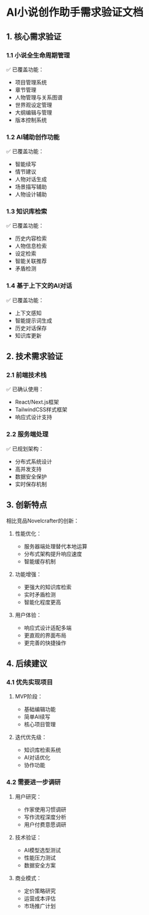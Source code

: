 # AI小说创作助手需求验证文档

## 1. 核心需求验证

### 1.1 小说全生命周期管理

✅ 已覆盖功能：
- 项目管理系统
- 章节管理
- 人物管理与关系图谱
- 世界观设定管理
- 大纲编辑与管理
- 版本控制系统

### 1.2 AI辅助创作功能

✅ 已覆盖功能：
- 智能续写
- 情节建议
- 人物对话生成
- 场景描写辅助
- 人物设计辅助

### 1.3 知识库检索

✅ 已覆盖功能：
- 历史内容检索
- 人物信息检索
- 设定检索
- 智能关联推荐
- 矛盾检测

### 1.4 基于上下文的AI对话

✅ 已覆盖功能：
- 上下文感知
- 智能提示词生成
- 历史对话保存
- 知识库更新

## 2. 技术需求验证

### 2.1 前端技术栈

✅ 已确认使用：
- React/Next.js框架
- TailwindCSS样式框架
- 响应式设计支持

### 2.2 服务端处理

✅ 已规划架构：
- 分布式系统设计
- 高并发支持
- 数据安全保护
- 实时保存机制

## 3. 创新特点

相比竞品Novelcrafter的创新：

1. 性能优化：
   - 服务器端处理替代本地运算
   - 分布式架构提升响应速度
   - 智能缓存机制

2. 功能增强：
   - 更强大的知识库检索
   - 实时矛盾检测
   - 智能化程度更高

3. 用户体验：
   - 响应式设计适配多端
   - 更直观的界面布局
   - 更完善的快捷操作

## 4. 后续建议

### 4.1 优先实现项目

1. MVP阶段：
   - 基础编辑功能
   - 简单AI续写
   - 核心项目管理

2. 迭代优先级：
   - 知识库检索系统
   - AI对话优化
   - 协作功能

### 4.2 需要进一步调研

1. 用户研究：
   - 作家使用习惯调研
   - 写作流程深度分析
   - 用户付费意愿调研

2. 技术验证：
   - AI模型选型测试
   - 性能压力测试
   - 数据安全方案

3. 商业模式：
   - 定价策略研究
   - 运营成本评估
   - 市场推广计划